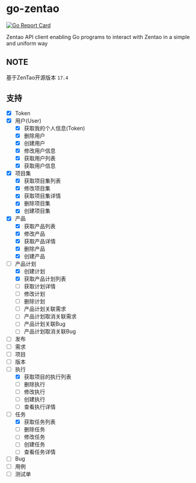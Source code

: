 # go-zentao

[![Go Report Card](https://goreportcard.com/badge/github.com/ysicing/go-zentao)](https://goreportcard.com/report/github.com/ysicing/go-zentao)

Zentao API client enabling Go programs to interact with Zentao in a simple and uniform way

## NOTE

基于ZenTao开源版本 `17.4`

## 支持

- [x] Token
- [x] 用户(User)
  - [x] 获取我的个人信息(Token)
  - [x] 删除用户
  - [x] 创建用户
  - [x] 修改用户信息
  - [x] 获取用户列表
  - [x] 获取用户信息
- [x] 项目集
  - [x] 获取项目集列表
  - [x] 修改项目集
  - [x] 获取项目集详情
  - [x] 删除项目集
  - [x] 创建项目集
- [x] 产品
  - [x] 获取产品列表
  - [x] 修改产品
  - [x] 获取产品详情
  - [x] 删除产品
  - [x] 创建产品
- [ ] 产品计划
  - [x] 创建计划
  - [x] 获取产品计划列表
  - [ ] 获取计划详情
  - [ ] 修改计划
  - [ ] 删除计划
  - [ ] 产品计划关联需求
  - [ ] 产品计划取消关联需求
  - [ ] 产品计划关联Bug
  - [ ] 产品计划取消关联Bug
- [ ] 发布
- [ ] 需求
- [ ] 项目
- [ ] 版本
- [ ] 执行
  - [x] 获取项目的执行列表
  - [ ] 删除执行
  - [ ] 修改执行
  - [ ] 创建执行
  - [ ] 查看执行详情
- [ ] 任务
  - [x] 获取任务列表
  - [ ] 删除任务
  - [ ] 修改任务
  - [ ] 创建任务
  - [ ] 查看任务详情
- [ ] Bug
- [ ] 用例
- [ ] 测试单
